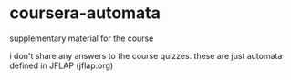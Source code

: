 # coursera-automata
supplementary material for the course

i don't share any answers to the course quizzes. 
these are just automata defined in JFLAP (jflap.org)
